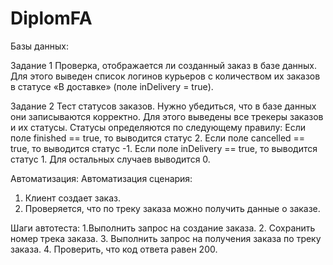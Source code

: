 # DiplomFA
Базы данных:

Задание 1
Проверка, отображается ли созданный заказ в базе данных.
Для этого выведен список логинов курьеров с количеством их заказов в статусе «В доставке» (поле inDelivery = true). 

Задание 2
Тест статусов заказов. Нужно убедиться, что в базе данных они записываются корректно.
Для этого выведены все трекеры заказов и их статусы. 
Статусы определяются по следующему правилу:
Если поле finished == true, то выводится статус 2.
Если поле canсelled == true, то выводится статус -1.
Если поле inDelivery == true, то выводится статус 1.
Для остальных случаев выводится 0.

Автоматизация:
Автоматизация сценария:
1. Клиент создает заказ.
2. Проверяется, что по треку заказа можно получить данные о заказе.

Шаги автотеста:
1.Выполнить запрос на создание заказа.
2. Сохранить номер трека заказа.
3. Выполнить запрос на получения заказа по треку заказа.
4. Проверить, что код ответа равен 200.
